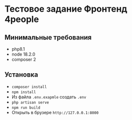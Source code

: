 # Тестовое задание Фронтенд 4people

## Минимальные требования

- php8.1
- node 18.2.0
- composer 2

## Установка

- `composer install`
- `npm install`
- Из файла `.env.exapmle` создать `.env`
- `php artisan serve`
- `npm run build`
- Открыть в брузере `http://127.0.0.1:8000`
